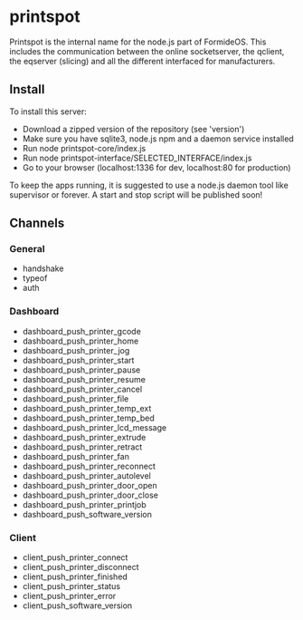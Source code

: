 printspot
=================

Printspot is the internal name for the node.js part of FormideOS. This includes the communication between the online socketserver, the qclient, the eqserver (slicing) and all the different interfaced for manufacturers.


## Install
To install this server:

- Download a zipped version of the repository (see 'version')
- Make sure you have sqlite3, node.js npm and a daemon service installed
- Run node printspot-core/index.js
- Run node printspot-interface/SELECTED_INTERFACE/index.js
- Go to your browser (localhost:1336 for dev, localhost:80 for production)

To keep the apps running, it is suggested to use a node.js daemon tool like supervisor or forever. A start and stop script will be published soon!

## Channels
### General
* handshake
* typeof
* auth

### Dashboard
* dashboard_push_printer_gcode
* dashboard_push_printer_home
* dashboard_push_printer_jog
* dashboard_push_printer_start
* dashboard_push_printer_pause
* dashboard_push_printer_resume
* dashboard_push_printer_cancel
* dashboard_push_printer_file
* dashboard_push_printer_temp_ext
* dashboard_push_printer_temp_bed
* dashboard_push_printer_lcd_message
* dashboard_push_printer_extrude
* dashboard_push_printer_retract
* dashboard_push_printer_fan
* dashboard_push_printer_reconnect
* dashboard_push_printer_autolevel
* dashboard_push_printer_door_open
* dashboard_push_printer_door_close
* dashboard_push_printer_printjob
* dashboard_push_software_version

### Client
* client_push_printer_connect
* client_push_printer_disconnect
* client_push_printer_finished
* client_push_printer_status
* client_push_printer_error
* client_push_software_version
